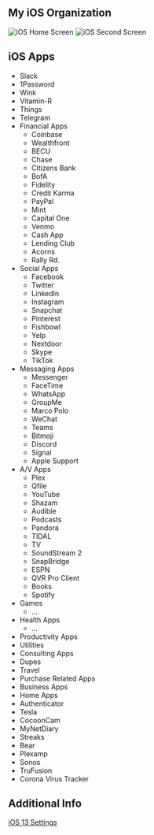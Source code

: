 ## My iOS Organization
![iOS Home Screen](IMG_1478.png)
![iOS Second Screen](IMG_1479.png)

## iOS Apps
- Slack
- 1Password
- Wink
- Vitamin-R
- Things
- Telegram
- Financial Apps
  - Coinbase
  - Wealthfront
  - BECU
  - Chase
  - Citizens Bank
  - BofA
  - Fidelity
  - Credit Karma
  - PayPal
  - Mint
  - Capital One
  - Venmo
  - Cash App
  - Lending Club
  - Acorns
  - Rally Rd.
- Social Apps
  - Facebook
  - Twitter
  - LinkedIn
  - Instagram
  - Snapchat
  - Pinterest
  - Fishbowl
  - Yelp
  - Nextdoor
  - Skype
  - TikTok
- Messaging Apps
  - Messenger
  - FaceTime
  - WhatsApp
  - GroupMe
  - Marco Polo
  - WeChat
  - Teams
  - Bitmoji
  - Discord
  - Signal
  - Apple Support
- A/V Apps
  - Plex
  - Qfile
  - YouTube
  - Shazam
  - Audible
  - Podcasts
  - Pandora
  - TIDAL
  - TV
  - SoundStream 2
  - SnapBridge
  - ESPN
  - QVR Pro Client
  - Books
  - Spotify
- Games
  - ...
- Health Apps
  - ...
- Productivity Apps
- Utilities
- Consulting Apps
- Dupes
- Travel
- Purchase Related Apps
- Business Apps
- Home Apps
- Authenticator
- Tesla
- CocoonCam
- MyNetDiary
- Streaks
- Bear
- Plexamp
- Sonos
- TruFusion
- Corona Virus Tracker
  
## Additional Info
[iOS 13 Settings](https://www.howtogeek.com/442550/just-updated-to-ios-13-change-these-settings-now/)
